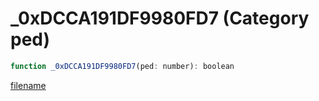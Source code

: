# _0xDCCA191DF9980FD7 (Category ped)

```js
function _0xDCCA191DF9980FD7(ped: number): boolean
```

[filename](_0xDCCA191DF9980FD7_m.md ':include')